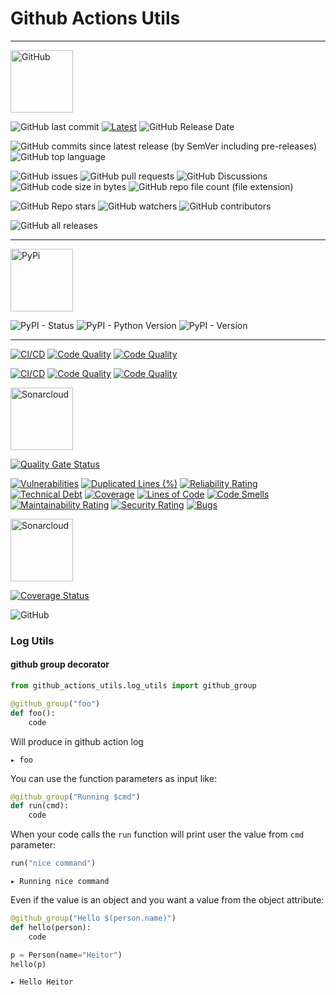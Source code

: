 # Github Actions Utils

---
<a href="https://github.com/heitorpolidoro/github_actions_utils" >
  <img src="https://pngimg.com/uploads/github/github_PNG15.png" alt="GitHub" style="height:100px;">
</a>

![GitHub last commit](https://img.shields.io/github/last-commit/heitorpolidoro/github_actions_utils)
[![Latest](https://img.shields.io/github/release/heitorpolidoro/github_actions_utils.svg?label=latest)](https://github.com/heitorpolidoro/github_actions_utils/releases/latest)
![GitHub Release Date](https://img.shields.io/github/release-date/heitorpolidoro/github_actions_utils)

![GitHub commits since latest release (by SemVer including pre-releases)](https://img.shields.io/github/commits-since/heitorpolidoro/github_actions_utils/latest)
![GitHub top language](https://img.shields.io/github/languages/top/heitorpolidoro/github_actions_utils)

![GitHub issues](https://img.shields.io/github/issues/heitorpolidoro/github_actions_utils)
![GitHub pull requests](https://img.shields.io/github/issues-pr/heitorpolidoro/github_actions_utils)
![GitHub Discussions](https://img.shields.io/github/discussions/heitorpolidoro/github_actions_utils)
![GitHub code size in bytes](https://img.shields.io/github/languages/code-size/heitorpolidoro/github_actions_utils)
![GitHub repo file count (file extension)](https://img.shields.io/github/directory-file-count/heitorpolidoro/github_actions_utils/github_actions_utils)

![GitHub Repo stars](https://img.shields.io/github/stars/heitorpolidoro/github_actions_utils)
![GitHub watchers](https://img.shields.io/github/watchers/heitorpolidoro/github_actions_utils)
![GitHub contributors](https://img.shields.io/github/contributors-anon/heitorpolidoro/github_actions_utils)

![GitHub all releases](https://img.shields.io/github/downloads/heitorpolidoro/github_actions_utils/total)
<!--
![GitHub commit activity (branch)](https://img.shields.io/github/commit-activity/w/heitorpolidoro/github_actions_utils)
-->
---

<a href="https://pypi.org/project/github-actions-utils/" >
  <img src="https://pypi.org/static/images/logo-large.9f732b5f.svg" alt="PyPi" style="height:100px;">
</a>

![PyPI - Status](https://img.shields.io/pypi/status/github_actions_utils)
![PyPI - Python Version](https://img.shields.io/pypi/pyversions/github_actions_utils)
![PyPI - Version](https://img.shields.io/pypi/v/github_actions_utils)
<!-- # TODO pip cache
![PyPI - Downloads](https://img.shields.io/pypi/dm/github_actions_utils)
-->



---


[![CI/CD](https://github.com/heitorpolidoro/github_actions_utils/actions/workflows/ci_cd.yml/badge.svg)](https://github.com/heitorpolidoro/github_actions_utils/actions/workflows/ci_cd.yml)
[![Code Quality](https://github.com/heitorpolidoro/github_actions_utils/actions/workflows/ci_cd.yml/badge.svg?event=issues)](https://github.com/heitorpolidoro/github_actions_utils/actions/workflows/ci_cd.yml)
[![Code Quality](https://github.com/heitorpolidoro/github_actions_utils/actions/workflows/ci_cd.yml/badge.svg?event=pull_request)](https://github.com/heitorpolidoro/github_actions_utils/actions/workflows/ci_cd.yml)

[![CI/CD](https://github.com/heitorpolidoro/github_actions_utils/actions/workflows/release.yml/badge.svg)](https://github.com/heitorpolidoro/github_actions_utils/actions/workflows/release.yml)
[![Code Quality](https://github.com/heitorpolidoro/github_actions_utils/actions/workflows/release.yml/badge.svg?event=issues)](https://github.com/heitorpolidoro/github_actions_utils/actions/workflows/release.yml)
[![Code Quality](https://github.com/heitorpolidoro/github_actions_utils/actions/workflows/release.yml/badge.svg?event=pull_request)](https://github.com/heitorpolidoro/github_actions_utils/actions/workflows/release.yml)

<a href="https://sonarcloud.io/project/overview?id=heitorpolidoro_github_actions_utils" >
  <img src="https://community.finos.org/img/vendors/sonarcloud-logo.png" alt="Sonarcloud" style="height:100px;">
</a>

[![Quality Gate Status](https://sonarcloud.io/api/project_badges/measure?project=heitorpolidoro_github_actions_utils&metric=alert_status)](https://sonarcloud.io/summary/new_code?id=heitorpolidoro_github_actions_utils)

[![Vulnerabilities](https://sonarcloud.io/api/project_badges/measure?project=heitorpolidoro_github_actions_utils&metric=vulnerabilities)](https://sonarcloud.io/summary/new_code?id=heitorpolidoro_github_actions_utils)
[![Duplicated Lines (%)](https://sonarcloud.io/api/project_badges/measure?project=heitorpolidoro_github_actions_utils&metric=duplicated_lines_density)](https://sonarcloud.io/summary/new_code?id=heitorpolidoro_github_actions_utils)
[![Reliability Rating](https://sonarcloud.io/api/project_badges/measure?project=heitorpolidoro_github_actions_utils&metric=reliability_rating)](https://sonarcloud.io/summary/new_code?id=heitorpolidoro_github_actions_utils)
[![Technical Debt](https://sonarcloud.io/api/project_badges/measure?project=heitorpolidoro_github_actions_utils&metric=sqale_index)](https://sonarcloud.io/summary/new_code?id=heitorpolidoro_github_actions_utils)
[![Coverage](https://sonarcloud.io/api/project_badges/measure?project=heitorpolidoro_github_actions_utils&metric=coverage)](https://sonarcloud.io/summary/new_code?id=heitorpolidoro_github_actions_utils)
[![Lines of Code](https://sonarcloud.io/api/project_badges/measure?project=heitorpolidoro_github_actions_utils&metric=ncloc)](https://sonarcloud.io/summary/new_code?id=heitorpolidoro_github_actions_utils)
[![Code Smells](https://sonarcloud.io/api/project_badges/measure?project=heitorpolidoro_github_actions_utils&metric=code_smells)](https://sonarcloud.io/summary/new_code?id=heitorpolidoro_github_actions_utils)
[![Maintainability Rating](https://sonarcloud.io/api/project_badges/measure?project=heitorpolidoro_github_actions_utils&metric=sqale_rating)](https://sonarcloud.io/summary/new_code?id=heitorpolidoro_github_actions_utils)
[![Security Rating](https://sonarcloud.io/api/project_badges/measure?project=heitorpolidoro_github_actions_utils&metric=security_rating)](https://sonarcloud.io/summary/new_code?id=heitorpolidoro_github_actions_utils)
[![Bugs](https://sonarcloud.io/api/project_badges/measure?project=heitorpolidoro_github_actions_utils&metric=bugs)](https://sonarcloud.io/summary/new_code?id=heitorpolidoro_github_actions_utils)


<a href="https://coveralls.io/github/heitorpolidoro/github_actions_utils">
  <img src="https://camo.githubusercontent.com/e66287f3f07172ea5536b34b3c4d02b03dee5901aecd641bb15b95549dfdd147/68747470733a2f2f73332e616d617a6f6e6177732e636f6d2f6173736574732e636f766572616c6c732e696f2f636f766572616c6c735f6c6f676f747970652d30312e706e67" alt="Sonarcloud" style="height:100px">
</a>

[![Coverage Status](https://coveralls.io/repos/github/heitorpolidoro/github_actions_utils/badge.svg?branch=master)](https://coveralls.io/github/heitorpolidoro/github_actions_utils?branch=master)

![GitHub](https://img.shields.io/github/license/heitorpolidoro/github_actions_utils)

### Log Utils
#### github group decorator
```python
from github_actions_utils.log_utils import github_group

@github_group("foo")
def foo():
    code
```
Will produce in github action log
```log
▸ foo
```
You can use the function parameters as input like:
```python
@github_group("Running $cmd")
def run(cmd):
    code
```
When your code calls the `run` function will print user the value from `cmd` parameter:
```python
run("nice command")
```
```log
▸ Running nice command
```
Even if the value is an object and you want a value from the object attribute:
```python
@github_group("Hello $(person.name)")
def hello(person):
    code
```
```python
p = Person(name="Heitor")
hello(p)
```
```log
▸ Hello Heitor
```
